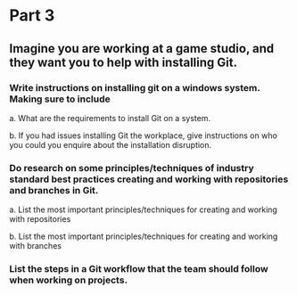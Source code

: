 # Part 3

## Imagine you are working at a game studio, and they want you to help with installing Git.

### Write instructions on installing git on a windows system. Making sure to include

a. What are the requirements to install Git on a system.


b. If you had issues installing Git the workplace, give instructions on who you could you enquire about the installation disruption.


### Do research on some principles/techniques of industry standard best practices creating and working with repositories and branches in Git. 

a. List the most important principles/techniques for creating and working with repositories


b. List the most important principles/techniques for creating and working with branches


### List the steps in a Git workflow that the team should follow when working on projects.

